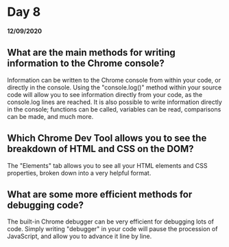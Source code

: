 # Day 8
__12/09/2020__

## What are the main methods for writing information to the Chrome console?
Information can be written to the Chrome console from within your code, or directly in the console. Using the "console.log()" method within your source code will allow you to see information directly from your code, as the console.log lines are reached. It is also possible to write information directly in the console; functions can be called, variables can be read, comparisons can be made, and much more.


## Which Chrome Dev Tool allows you to see the breakdown of HTML and CSS on the DOM?
The "Elements" tab allows you to see all your HTML elements and CSS properties, broken down into a very helpful format.

## What are some more efficient methods for debugging code?
The built-in Chrome debugger can be very efficient for debugging lots of code. Simply writing "debugger" in your code will pause the procession of JavaScript, and allow you to advance it line by line.